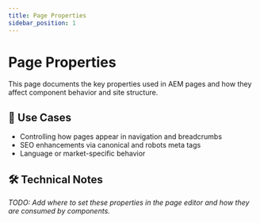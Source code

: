```yaml
---
title: Page Properties
sidebar_position: 1
---
```


# Page Properties

This page documents the key properties used in AEM pages and how they affect component behavior and site structure.

## 📌 Use Cases

- Controlling how pages appear in navigation and breadcrumbs
- SEO enhancements via canonical and robots meta tags
- Language or market-specific behavior

## 🛠️ Technical Notes

_TODO: Add where to set these properties in the page editor and how they are consumed by components._
